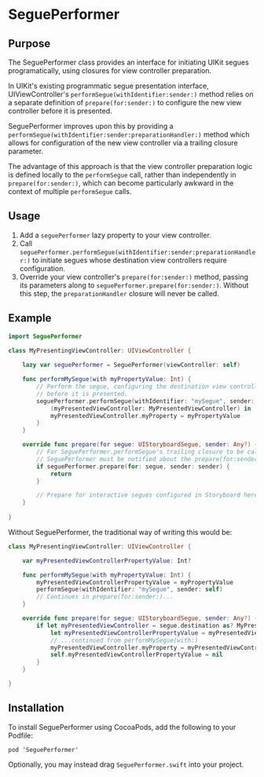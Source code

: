 # SeguePerformer

## Purpose

The SeguePerformer class provides an interface for initiating UIKit segues
programatically, using closures for view controller preparation.

In UIKit's existing programmatic segue presentation interface,
UIViewController's `performSegue(withIdentifier:sender:)` method relies on a
separate definition of `prepare(for:sender:)` to configure the new view
controller before it is presented.

SeguePerformer improves upon this by providing a
`performSegue(withIdentifier:sender:preparationHandler:)` method which allows for
configuration of the new view controller via a trailing closure parameter.

The advantage of this approach is that the view controller preparation logic is
defined locally to the `performSegue` call, rather than independently in
`prepare(for:sender:)`, which can become particularly awkward in the context of 
multiple `performSegue` calls.

## Usage

1. Add a `seguePerformer` lazy property to your view controller.
2. Call `seguePerformer.performSegue(withIdentifier:sender:preparationHandler:)` to initiate segues whose destination view controllers require configuration.
3. Override your view controller's `prepare(for:sender:)` method, passing its parameters along to `seguePerformer.prepare(for:sender:)`. Without this step, the `preparationHandler` closure will never be called.

## Example

```swift
import SeguePerformer

class MyPresentingViewController: UIViewController {
    
    lazy var seguePerformer = SeguePerformer(viewController: self)

    func performMySegue(with myPropertyValue: Int) {
        // Perform the segue, configuring the destination view controller
        // before it is presented.
        seguePerformer.performSegue(withIdentifier: "mySegue", sender: self) {
            (myPresentedViewController: MyPresentedViewController) in
            myPresentedViewController.myProperty = myPropertyValue
        }
    }

    override func prepare(for segue: UIStoryboardSegue, sender: Any?) {
        // For SeguePerformer.performSegue's trailing closure to be called,
        // SeguePerformer must be notified about the prepare(for:sender:) call.
        if seguePerformer.prepare(for: segue, sender: sender) {
            return
        }

        // Prepare for interactive segues configured in Storyboard here.
    }
 
}
```

Without SeguePerformer, the traditional way of writing this would be:

```swift
class MyPresentingViewController: UIViewController {

    var myPresentedViewControllerPropertyValue: Int?

    func performMySegue(with myPropertyValue: Int) {
        myPresentedViewControllerPropertyValue = myPropertyValue
        performSegue(withIdentifier: "mySegue", sender: self)
        // Continues in prepare(for:sender:)...
    }

    override func prepare(for segue: UIStoryboardSegue, sender: Any?) {
        if let myPresentedViewController = segue.destination as? MyPresentedViewController,
            let myPresentedViewControllerPropertyValue = myPresentedViewControllerPropertyValue {
            // ...continued from performMySegue(with:)
            myPresentedViewController.myProperty = myPresentedViewControllerPropertyValue
            self.myPresentedViewControllerPropertyValue = nil
        }
    }

}
```

## Installation

To install SeguePerformer using CocoaPods, add the following to your Podfile:

```
pod 'SeguePerformer'
```

Optionally, you may instead drag `SeguePerformer.swift` into your project.
